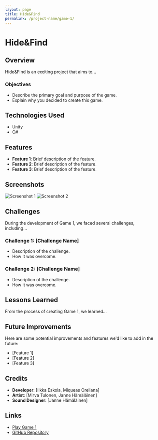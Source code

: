 ```yaml
---
layout: page
title: Hide&Find
permalink: /project-name/game-1/
---
```


# Hide&Find

## Overview

Hide&Find is an exciting project that aims to...

### Objectives

- Describe the primary goal and purpose of the game.
- Explain why you decided to create this game.

## Technologies Used

- Unity
- C#

## Features

- **Feature 1**: Brief description of the feature.
- **Feature 2**: Brief description of the feature.
- **Feature 3**: Brief description of the feature.

## Screenshots

![Screenshot 1](URL-to-screenshot-1.png)
![Screenshot 2](URL-to-screenshot-2.png)

## Challenges

During the development of Game 1, we faced several challenges, including...

### Challenge 1: [Challenge Name]

- Description of the challenge.
- How it was overcome.

### Challenge 2: [Challenge Name]

- Description of the challenge.
- How it was overcome.

## Lessons Learned

From the process of creating Game 1, we learned...

## Future Improvements

Here are some potential improvements and features we'd like to add in the future:

- [Feature 1]
- [Feature 2]
- [Feature 3]

## Credits

- **Developer**: [Ilkka Eskola, Miqueas Orellana]
- **Artist**: [Mirva Tulonen, Janne Hämäläinen]
- **Sound Designer**: [Janne Hämäläinen]

## Links

- [Play Game 1](#)
- [GitHub Repository](#)
